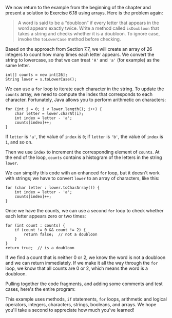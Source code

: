 We now return to the example from the beginning of the chapter and present a solution to Exercise 6.18 using arrays. Here is the problem again:



> A word is said to be a “doubloon” if every letter that appears in the word appears exactly twice.
> Write a method called `isDoubloon` that takes a string and checks whether it is a doubloon.
> To ignore case, invoke the `toLowerCase` method before checking.


Based on the approach from Section 7.7, we will create an array of 26 integers to count how many times each letter appears. We convert the string to lowercase, so that we can treat `'A'` and `'a'` (for example) as the same letter.

```code
int[] counts = new int[26];
String lower = s.toLowerCase();
```

We can use a `for` loop to iterate each character in the string. To update the `counts` array, we need to compute the index that corresponds to each character. Fortunately, Java allows you to perform arithmetic on characters:

```code
for (int i = 0; i < lower.length(); i++) {
    char letter = lower.charAt(i);
    int index = letter - 'a';
    counts[index]++;
}
```

If `letter` is `'a'`, the value of `index` is `0`; if `letter` is `'b'`, the value of `index` is `1`, and so on.

Then we use `index` to increment the corresponding element of `counts`. At the end of the loop, `counts` contains a histogram of the letters in the string `lower`.


We can simplify this code with an enhanced `for` loop, but it doesn't work with strings; we have to convert `lower` to an array of characters, like this:

```code
for (char letter : lower.toCharArray()) {
    int index = letter - 'a';
    counts[index]++;
}
```

Once we have the counts, we can use a second `for` loop to check whether each letter appears zero or two times:

```code
for (int count : counts) {
    if (count != 0 && count != 2) {
        return false;  // not a doubloon
    }
}
return true;  // is a doubloon
```

If we find a count that is neither 0 or 2, we know the word is not a doubloon and we can return immediately. If we make it all the way through the `for` loop, we know that all counts are 0 or 2, which means the word is a doubloon.

Pulling together the code fragments, and adding some comments and test cases, here's the entire program:





This example uses methods, `if` statements, `for` loops, arithmetic and logical operators, integers, characters, strings, booleans, and arrays. We hope you'll take a second to appreciate how much you've learned!